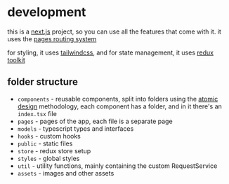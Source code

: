 # development

this is a [next.js](https://nextjs.org/) project, so you can use all the features that come with it.
it uses the [pages routing system](https://nextjs.org/docs/pages/building-your-application/routing)

for styling, it uses [tailwindcss](https://tailwindcss.com/), and for state management, it uses [redux toolkit](https://redux-toolkit.js.org/)

## folder structure

- `components` - reusable components, split into folders using the [atomic design](https://bradfrost.com/blog/post/atomic-web-design/) methodology, each component has a folder, and in it there's an `index.tsx` file
- `pages` - pages of the app, each file is a separate page
- `models` - typescript types and interfaces
- `hooks` - custom hooks
- `public` - static files
- `store` - redux store setup
- `styles` - global styles
- `util` - utility functions, mainly containing the custom RequestService
- `assets` - images and other assets
